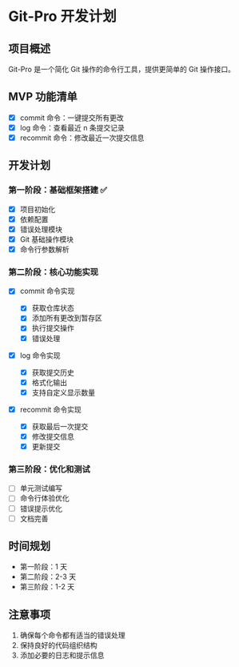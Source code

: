 # Git-Pro 开发计划

## 项目概述

Git-Pro 是一个简化 Git 操作的命令行工具，提供更简单的 Git 操作接口。

## MVP 功能清单

- [x] commit 命令：一键提交所有更改
- [x] log 命令：查看最近 n 条提交记录
- [x] recommit 命令：修改最近一次提交信息

## 开发计划

### 第一阶段：基础框架搭建 ✅

- [x] 项目初始化
- [x] 依赖配置
- [x] 错误处理模块
- [x] Git 基础操作模块
- [x] 命令行参数解析

### 第二阶段：核心功能实现

- [x] commit 命令实现

  - [x] 获取仓库状态
  - [x] 添加所有更改到暂存区
  - [x] 执行提交操作
  - [x] 错误处理

- [x] log 命令实现

  - [x] 获取提交历史
  - [x] 格式化输出
  - [x] 支持自定义显示数量

- [x] recommit 命令实现
  - [x] 获取最后一次提交
  - [x] 修改提交信息
  - [x] 更新提交

### 第三阶段：优化和测试

- [ ] 单元测试编写
- [ ] 命令行体验优化
- [ ] 错误提示优化
- [ ] 文档完善

## 时间规划

- 第一阶段：1 天
- 第二阶段：2-3 天
- 第三阶段：1-2 天

## 注意事项

1. 确保每个命令都有适当的错误处理
2. 保持良好的代码组织结构
3. 添加必要的日志和提示信息
